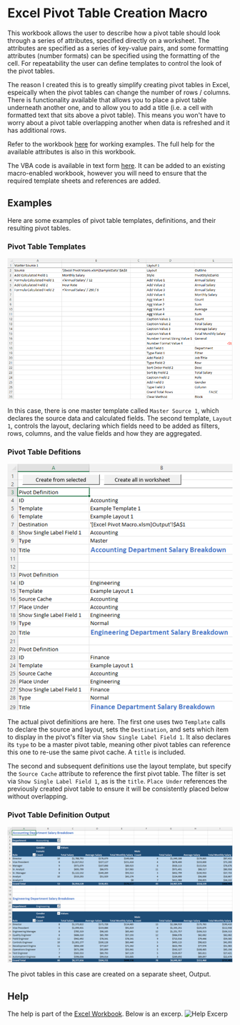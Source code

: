 # Excel Pivot Table Creation Macro

This workbook allows the user to describe how a pivot table should look through a series of attributes, specified directly on a worksheet. The attributes are specified as a series of key-value pairs, and some formatting attributes (number formats) can be specified using the formatting of the cell. For repeatability the user can define templates to control the look of the pivot tables.

The reason I created this is to greatly simplify creating pivot tables in Excel, espeically when the pivot tables can change the number of rows / columns. There is functionality available that allows you to place a pivot table underneath another one, and to allow you to add a title (i.e. a cell with formatted text that sits above a pivot table). This means you won't have to worry about a pivot table overlapping another when data is refreshed and it has additional rows.

Refer to the workbook [here](<Excel Pivot Macro.xlsm>) for working examples. The full help for the available attributes is also in this workbook.

The VBA code is available in text form [here](PivotCreator.bas). It can be added to an existing macro-enabled workbook, however you will need to ensure that the required template sheets and references are added.

## Examples
Here are some examples of pivot table templates, definitions, and their resulting pivot tables.

### Pivot Table Templates
![Example Master Template and Layout Template](<images/Pivot Templates.png>)

In this case, there is one master template called `Master Source 1`, which declares the source data and calculated fields. The second template, `Layout 1`, controls the layout, declaring which fields need to be added as filters, rows, columns, and the value fields and how they are aggregated.

### Pivot Table Defitions
![Example Pivot Table Definitions](<images/Pivot Definitions.png>)

The actual pivot definitions are here. The first one uses two `Template` calls to declare the source and layout, sets the `Destination`, and sets which item to display in the pivot's filter via `Show Single Label Field 1`. It also declares its `type` to be a master pivot table, meaning other pivot tables can reference this one to re-use the same pivot cache. A `title` is included.

The second and subsequent definitions use the layout template, but specify the `Source Cache` attribute to reference the first pivot table. The filter is set via `Show Single Label Field 1`, as is the `title`. `Place Under` references the previously created pivot table to ensure it will be consistently placed below without overlapping.

### Pivot Table Definition Output
![Example Pivot Table Definition Output](<images/Pivot Definition Output.png>)

The pivot tables in this case are created on a separate sheet, Output.

## Help
The help is part of the [Excel Workbook](<Excel Pivot Macro.xlsm>). Below is an excerp.
![Help Excerp](<Help Excerp.png>)
